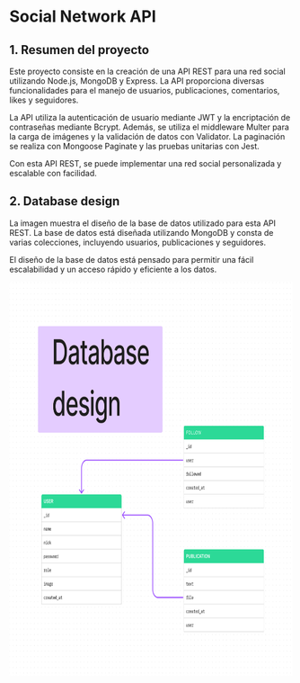 # Social Network API

## 1. Resumen del proyecto

Este proyecto consiste en la creación de una API REST para una red social utilizando Node.js, MongoDB y Express. La API proporciona diversas funcionalidades para el manejo de usuarios, publicaciones, comentarios, likes y seguidores. 

La API utiliza la autenticación de usuario mediante JWT y la encriptación de contraseñas mediante Bcrypt. Además, se utiliza el middleware Multer para la carga de imágenes y la validación de datos con Validator. La paginación se realiza con Mongoose Paginate y las pruebas unitarias con Jest. 

Con esta API REST, se puede implementar una red social personalizada y escalable con facilidad.

## 2. Database design

La imagen muestra el diseño de la base de datos utilizado para esta API REST. La base de datos está diseñada utilizando MongoDB y consta de varias colecciones, incluyendo usuarios, publicaciones y seguidores.

El diseño de la base de datos está pensado para permitir una fácil escalabilidad y un acceso rápido y eficiente a los datos.

<img src= "./images/databaseDesign.jpg" alt="Database design"  width="790" height="700" >

